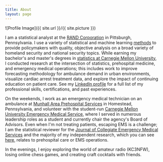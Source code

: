 ```yaml
---
title: About
layout: page
---
```

![Profile Image]({{ site.url }}/{{ site.picture }})

<p>I am a statistical analyst at the <a href="https://www.rand.org">RAND Corporation</a> in Pittsburgh, Pennsylvania. I use a variety of statistical and machine learning <a href="https://www.rand.org/about/people/g/goode_thomas.html">methods</a> to provide policymakers with quality, objective analysis on a broad variety of homeland security and national security topics. While earning my bachelor's and master's degrees in <a href="http://www.stat.cmu.edu/msp/curriculum">statistics at Carnegie Mellon University</a>, I conducted research at the intersection of statistics, prehospital medicine, and emergency medical operations; this includes work to improve forecasting methodology for ambulance demand in urban environments, visualize cardiac arrest treatment data, and explore the impact of continuing education on patient care. See my <a href="https://www.linkedin.com/in/tom-goode/">LinkedIn profile</a> for a full list of my professional skills, certifications, and past experiences.</p>

<p>On the weekends, I work as an emergency medical technician on an ambulance at <a href="https://www.munhallems.org/">Munhall Area Prehospital Services</a> in Homestead, Pennsylvania, and volunteer with the student-run <a href="https://cmuems.org/">Carnegie Mellon University Emergency Medical Service</a>, where I served in numerous leadership roles as a student and currently chair the agency's Board of Advisors. Even when I'm not treating patients, escaping EMS is a challenge; I am the statistical reviewer for the <a href="https://www.collegeems.com/">Journal of Collegiate Emergency Medical Services</a> and the majority of my independent research, which you can see <a href="http://tomgoode.com/projects/">here</a>, relates to prehospital care or EMS operations.</p>
    
<p>In the evenings, I enjoy exploring the world of amateur radio (KC3NFW), losing online chess games, and creating craft cocktails with friends.</p>
